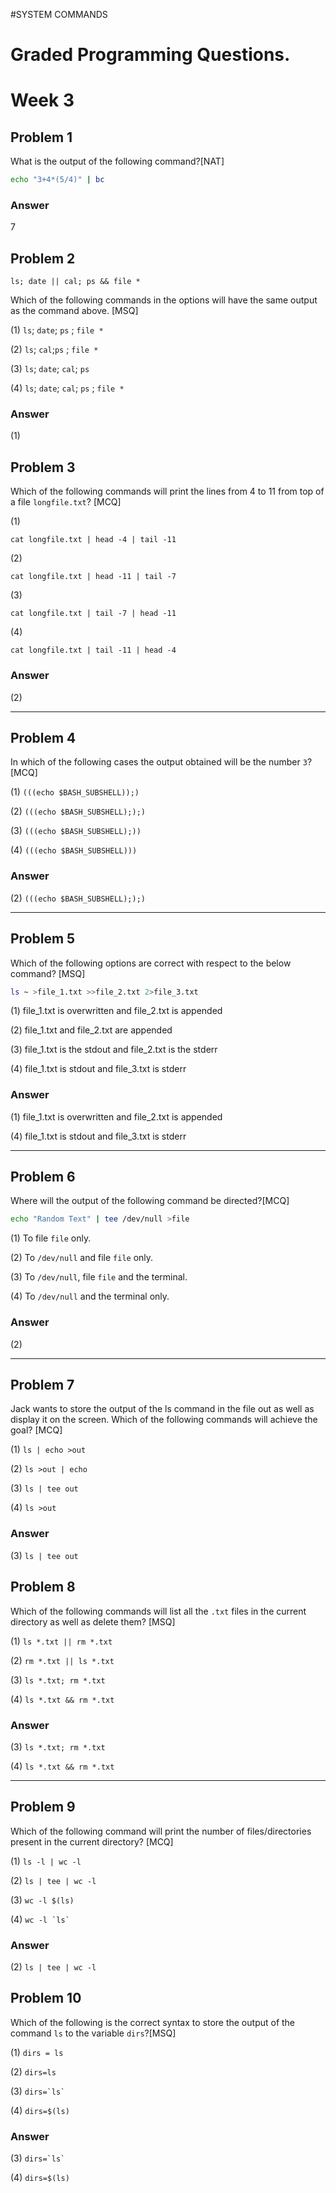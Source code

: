 #SYSTEM COMMANDS

# Graded Programming Questions.

# Week 3 



## Problem 1

What is the output of the following command?[NAT]

```bash
echo "3+4*(5/4)" | bc

```

### Answer

7



## Problem 2

```
ls; date || cal; ps && file *
```

Which of the following commands in the options will have the same output as the command above. [MSQ]

(1) `ls`; `date`; `ps` ; `file *` 

(2) `ls`; `cal`;`ps` ; `file *`

(3) `ls`; `date`; `cal`; `ps`

(4) `ls`; `date`; `cal`; `ps` ; `file *`

### Answer

(1) 



## Problem 3

Which of the following commands will print the lines from 4 to 11 from top of a file `longfile.txt`? [MCQ]

(1) 

```
cat longfile.txt | head -4 | tail -11
```

(2) 

```
cat longfile.txt | head -11 | tail -7
```

(3) 

```
cat longfile.txt | tail -7 | head -11
```

(4) 

```
cat longfile.txt | tail -11 | head -4
```

### Answer

(2)

<div style="page-break-after: always; break-after: page;"></div>

---

## Problem 4

In which of the following cases the output obtained will be the number `3`? [MCQ]

(1) ``` (((echo $BASH_SUBSHELL));) ```

(2) ``` (((echo $BASH_SUBSHELL););) ```

(3) ``` (((echo $BASH_SUBSHELL);)) ```

(4) ``` (((echo $BASH_SUBSHELL))) ```

### Answer

(2) ``` (((echo $BASH_SUBSHELL););) ```

<div style="page-break-after: always; break-after: page;"></div>

---

## Problem 5

Which of the following options are correct with respect to the below command? [MSQ]
```bash
ls ~ >file_1.txt >>file_2.txt 2>file_3.txt 
```

(1) file_1.txt is overwritten and file_2.txt is appended

(2) file_1.txt and file_2.txt are appended

(3) file_1.txt is the stdout and file_2.txt is the stderr

(4) file_1.txt is stdout and file_3.txt is stderr

### Answer

(1) file_1.txt is overwritten and file_2.txt is appended

(4) file_1.txt is stdout and file_3.txt is stderr

<div style="page-break-after: always; break-after: page;"></div>

---

## Problem 6

Where will the output of the following command be directed?[MCQ]
```bash
echo "Random Text" | tee /dev/null >file
```

(1) To file `file` only.

(2) To `/dev/null` and file `file` only.

(3) To `/dev/null`, file `file` and the terminal.

(4) To `/dev/null` and the terminal only.

### Answer

(2)

<div style="page-break-after: always; break-after: page;"></div>

---

## Problem 7

Jack wants to store the output of the ls command in the file out as well as display it on the screen. Which of the following commands will achieve the goal? [MCQ]

(1) ``` ls | echo >out ```

(2) ``` ls >out | echo ```

(3) ``` ls | tee out ```

(4) ``` ls >out ```

### Answer

(3) ``` ls | tee out ```



## Problem 8

Which of the following commands will list all the `.txt` files in the current directory as well as delete them? [MSQ]

(1) ``` ls *.txt || rm *.txt ```

(2) ``` rm *.txt || ls *.txt ```

(3) ``` ls *.txt; rm *.txt ```

(4) ``` ls *.txt && rm *.txt ```

### Answer

(3) ``` ls *.txt; rm *.txt ```

(4) ``` ls *.txt && rm *.txt ```

<div style="page-break-after: always; break-after: page;"></div>

---

## Problem 9

Which of the following command will print the number of files/directories present in the current directory? [MCQ]

(1) ``` ls -l | wc -l ```

(2) ``` ls | tee | wc -l ```

(3) ``` wc -l $(ls) ```

(4) ``` wc -l `ls` ```

### Answer

(2) ``` ls | tee | wc -l ```



## Problem 10

Which of the following is the correct syntax to store the output of the command `ls` to the variable `dirs`?[MSQ]

(1) ``` dirs = ls ```

(2) ``` dirs=ls ```

(3) ``` dirs=`ls` ```

(4) ``` dirs=$(ls) ```

### Answer

(3) ``` dirs=`ls` ```

(4) ``` dirs=$(ls) ```
